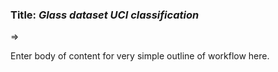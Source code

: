 ### **Title:** *Glass dataset UCI classification*
   => 
   
   Enter body of content for very simple outline of workflow here.
